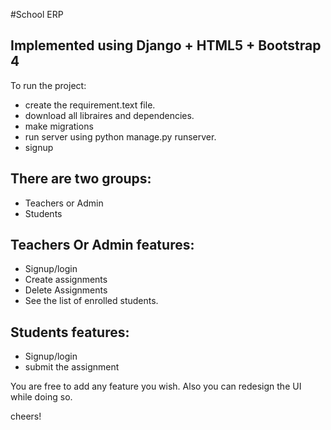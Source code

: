 #School ERP

## Implemented using Django + HTML5 + Bootstrap 4

To run the project:
- create the requirement.text file.
- download all libraires and dependencies.
- make migrations
- run server using python manage.py runserver.
- signup

## There are two groups:
- Teachers or Admin
- Students

## Teachers Or Admin features:
- Signup/login
- Create assignments
- Delete Assignments
- See the list of enrolled students.

## Students features:
- Signup/login
- submit the assignment

You are free to add any feature you wish. Also you can redesign the UI while doing so.

cheers!
